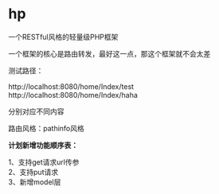# hp
一个RESTful风格的轻量级PHP框架

一个框架的核心是路由转发，最好这一点，那这个框架就不会太差

测试路径：       

http://localhost:8080/home/Index/test            
http://localhost:8080/home/Index/haha

分别对应不同内容

路由风格：pathinfo风格

**计划新增功能顺序表：**

1、支持get请求url传参      
2、支持put请求       
3、新增model层      

